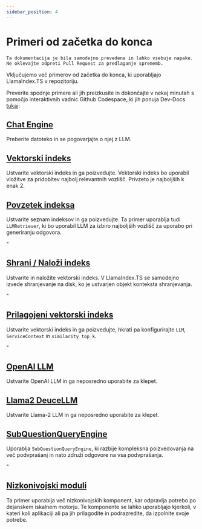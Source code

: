 ```yaml
---
sidebar_position: 4
---
```


# Primeri od začetka do konca

`Ta dokumentacija je bila samodejno prevedena in lahko vsebuje napake. Ne oklevajte odpreti Pull Request za predlaganje sprememb.`

Vključujemo več primerov od začetka do konca, ki uporabljajo LlamaIndex.TS v repozitoriju.

Preverite spodnje primere ali jih preizkusite in dokončajte v nekaj minutah s pomočjo interaktivnih vadnic Github Codespace, ki jih ponuja Dev-Docs [tukaj](https://codespaces.new/team-dev-docs/lits-dev-docs-playground?devcontainer_path=.devcontainer%2Fjavascript_ltsquickstart%2Fdevcontainer.json):

## [Chat Engine](https://github.com/run-llama/LlamaIndexTS/blob/main/examples/chatEngine.ts)

Preberite datoteko in se pogovarjajte o njej z LLM.

## [Vektorski indeks](https://github.com/run-llama/LlamaIndexTS/blob/main/examples/vectorIndex.ts)

Ustvarite vektorski indeks in ga poizvedujte. Vektorski indeks bo uporabil vložitve za pridobitev najbolj relevantnih vozlišč. Privzeto je najboljših k enak 2.

## [Povzetek indeksa](https://github.com/run-llama/LlamaIndexTS/blob/main/examples/summaryIndex.ts)

Ustvarite seznam indeksov in ga poizvedujte. Ta primer uporablja tudi `LLMRetriever`, ki bo uporabil LLM za izbiro najboljših vozlišč za uporabo pri generiranju odgovora.

"

## [Shrani / Naloži indeks](https://github.com/run-llama/LlamaIndexTS/blob/main/examples/storageContext.ts)

Ustvarite in naložite vektorski indeks. V LlamaIndex.TS se samodejno izvede shranjevanje na disk, ko je ustvarjen objekt konteksta shranjevanja.

"

## [Prilagojeni vektorski indeks](https://github.com/run-llama/LlamaIndexTS/blob/main/examples/vectorIndexCustomize.ts)

Ustvarite vektorski indeks in ga poizvedujte, hkrati pa konfigurirajte `LLM`, `ServiceContext` in `similarity_top_k`.

"

## [OpenAI LLM](https://github.com/run-llama/LlamaIndexTS/blob/main/examples/openai.ts)

Ustvarite OpenAI LLM in ga neposredno uporabite za klepet.

## [Llama2 DeuceLLM](https://github.com/run-llama/LlamaIndexTS/blob/main/examples/llamadeuce.ts)

Ustvarite Llama-2 LLM in ga neposredno uporabite za klepet.

## [SubQuestionQueryEngine](https://github.com/run-llama/LlamaIndexTS/blob/main/examples/subquestion.ts)

Uporablja `SubQuestionQueryEngine`, ki razbije kompleksna poizvedovanja na več podvprašanj in nato združi odgovore na vsa podvprašanja.

"

## [Nizkonivojski moduli](https://github.com/run-llama/LlamaIndexTS/blob/main/examples/lowlevel.ts)

Ta primer uporablja več nizkonivojskih komponent, kar odpravlja potrebo po dejanskem iskalnem motorju. Te komponente se lahko uporabljajo kjerkoli, v kateri koli aplikaciji ali pa jih prilagodite in podrazredite, da izpolnite svoje potrebe.
